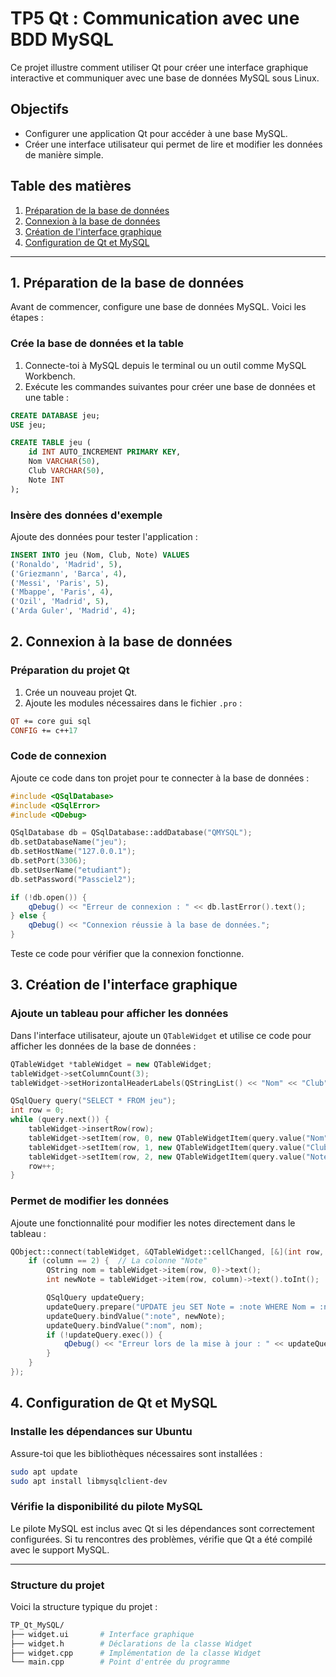 # TP5 Qt : Communication avec une BDD MySQL

Ce projet illustre comment utiliser Qt pour créer une interface graphique interactive et communiquer avec une base de données MySQL sous Linux.

## Objectifs

- Configurer une application Qt pour accéder à une base MySQL.
- Créer une interface utilisateur qui permet de lire et modifier les données de manière simple.

## Table des matières

1. [Préparation de la base de données](#1-préparation-de-la-base-de-données)
2. [Connexion à la base de données](#2-connexion-à-la-base-de-données)
3. [Création de l'interface graphique](#3-création-de-linterface-graphique)
4. [Configuration de Qt et MySQL](#4-configuration-de-qt-et-mysql)

---

## 1. Préparation de la base de données

Avant de commencer, configure une base de données MySQL. Voici les étapes :

### Crée la base de données et la table

1. Connecte-toi à MySQL depuis le terminal ou un outil comme MySQL Workbench.
2. Exécute les commandes suivantes pour créer une base de données et une table :

```sql
CREATE DATABASE jeu;
USE jeu;

CREATE TABLE jeu (
    id INT AUTO_INCREMENT PRIMARY KEY,
    Nom VARCHAR(50),
    Club VARCHAR(50),
    Note INT
);
```
### Insère des données d'exemple

Ajoute des données pour tester l'application :

```sql
INSERT INTO jeu (Nom, Club, Note) VALUES
('Ronaldo', 'Madrid', 5),
('Griezmann', 'Barca', 4),
('Messi', 'Paris', 5),
('Mbappe', 'Paris', 4),
('Ozil', 'Madrid', 5),
('Arda Guler', 'Madrid', 4);
```
## 2. Connexion à la base de données

### Préparation du projet Qt

1. Crée un nouveau projet Qt.
2. Ajoute les modules nécessaires dans le fichier `.pro` :

```pro
QT += core gui sql
CONFIG += c++17
```
### Code de connexion

Ajoute ce code dans ton projet pour te connecter à la base de données :

```cpp
#include <QSqlDatabase>
#include <QSqlError>
#include <QDebug>

QSqlDatabase db = QSqlDatabase::addDatabase("QMYSQL");
db.setDatabaseName("jeu");
db.setHostName("127.0.0.1");
db.setPort(3306);
db.setUserName("etudiant");
db.setPassword("Passciel2");

if (!db.open()) {
    qDebug() << "Erreur de connexion : " << db.lastError().text();
} else {
    qDebug() << "Connexion réussie à la base de données.";
}
```
Teste ce code pour vérifier que la connexion fonctionne.

## 3. Création de l'interface graphique

### Ajoute un tableau pour afficher les données

Dans l'interface utilisateur, ajoute un `QTableWidget` et utilise ce code pour afficher les données de la base de données :

```cpp
QTableWidget *tableWidget = new QTableWidget;
tableWidget->setColumnCount(3);
tableWidget->setHorizontalHeaderLabels(QStringList() << "Nom" << "Club" << "Note");

QSqlQuery query("SELECT * FROM jeu");
int row = 0;
while (query.next()) {
    tableWidget->insertRow(row);
    tableWidget->setItem(row, 0, new QTableWidgetItem(query.value("Nom").toString()));
    tableWidget->setItem(row, 1, new QTableWidgetItem(query.value("Club").toString()));
    tableWidget->setItem(row, 2, new QTableWidgetItem(query.value("Note").toString()));
    row++;
}
```
### Permet de modifier les données

Ajoute une fonctionnalité pour modifier les notes directement dans le tableau :

```cpp
QObject::connect(tableWidget, &QTableWidget::cellChanged, [&](int row, int column) {
    if (column == 2) {  // La colonne "Note"
        QString nom = tableWidget->item(row, 0)->text();
        int newNote = tableWidget->item(row, column)->text().toInt();

        QSqlQuery updateQuery;
        updateQuery.prepare("UPDATE jeu SET Note = :note WHERE Nom = :nom");
        updateQuery.bindValue(":note", newNote);
        updateQuery.bindValue(":nom", nom);
        if (!updateQuery.exec()) {
            qDebug() << "Erreur lors de la mise à jour : " << updateQuery.lastError().text();
        }
    }
});
```
## 4. Configuration de Qt et MySQL

### Installe les dépendances sur Ubuntu

Assure-toi que les bibliothèques nécessaires sont installées :

```bash
sudo apt update
sudo apt install libmysqlclient-dev
```
### Vérifie la disponibilité du pilote MySQL

Le pilote MySQL est inclus avec Qt si les dépendances sont correctement configurées. Si tu rencontres des problèmes, vérifie que Qt a été compilé avec le support MySQL.

---

### Structure du projet

Voici la structure typique du projet :

```bash
TP_Qt_MySQL/
├── widget.ui       # Interface graphique
├── widget.h        # Déclarations de la classe Widget
├── widget.cpp      # Implémentation de la classe Widget
└── main.cpp        # Point d'entrée du programme
```
